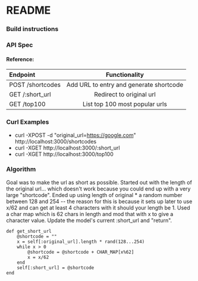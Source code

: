 # README

### Build instructions

### API Spec
#### Reference:
| Endpoint     | Functionality | 
|:-------------|:-------------:|
| POST /shortcodes | Add URL to entry and generate shortcode |
| GET /:short_url | Redirect to original url |
| GET /top100 | List top 100 most popular urls |

### Curl Examples
* curl -XPOST -d "original_url=https://google.com" http://localhost:3000/shortcodes
* curl -XGET http://localhost:3000/:short_url
* curl -XGET http://localhost:3000/top100

### Algorithm
Goal was to make the url as short as possible. Started out with the length of the original url... which doesn't work because you could end up with a very large "shortcode". Ended up using length of original * a random number between 128 and 254 -- the reason for this is because it sets up later to use x/62 and can get at least 4 characters with it should your length be 1. Used a char map which is 62 chars in length and mod that with x to give a character value. Update the model's current :short_url and "return".

```
def get_short_url
    @shortcode = ""
    x = self[:original_url].length * rand(128...254)
    while x > 0
        @shortcode = @shortcode + CHAR_MAP[x%62]
        x = x/62
    end
    self[:short_url] = @shortcode
end
```